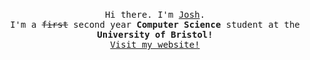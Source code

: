 <p align="center">
  <br>
  <samp>Hi there. I'm <a href="https://github.com/joshjkns">Josh</a>.<br> I'm a <s>first</s> second year <b>Computer Science</b> student at the <b>University of Bristol!</b></samp>
  <br><samp><a href="https://jkns.me">Visit my website!</a></samp>
  <br>
<!--   <img src="https://github.com/joshjkns/joshjkns/blob/main/picture.png" width="300" />
</p> -->
